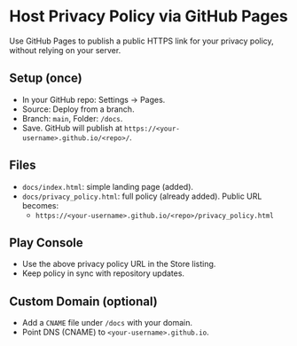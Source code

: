 # Host Privacy Policy via GitHub Pages

Use GitHub Pages to publish a public HTTPS link for your privacy policy, without relying on your server.

## Setup (once)
- In your GitHub repo: Settings → Pages.
- Source: Deploy from a branch.
- Branch: `main`, Folder: `/docs`.
- Save. GitHub will publish at `https://<your-username>.github.io/<repo>/`.

## Files
- `docs/index.html`: simple landing page (added).
- `docs/privacy_policy.html`: full policy (already added). Public URL becomes:
  - `https://<your-username>.github.io/<repo>/privacy_policy.html`

## Play Console
- Use the above privacy policy URL in the Store listing.
- Keep policy in sync with repository updates.

## Custom Domain (optional)
- Add a `CNAME` file under `/docs` with your domain.
- Point DNS (CNAME) to `<your-username>.github.io`.
